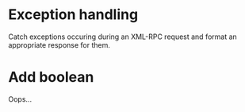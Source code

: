 # Exception handling

Catch exceptions occuring during an XML-RPC request and format an appropriate response for them.

# Add boolean

Oops...